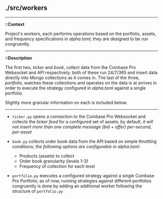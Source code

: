 ## ./src/workers

---

**::Context**

Project's workers, each performs operations based on the portfolio, assets, and frequency specifications in *alpha.toml*; they are designed to be run congruently.

---

**::Description**

The first two, *ticker* and *book*, collect data from the Coinbase Pro Websocket and API respectively; both of these run 24/7/365 and insert data directly into Mongo collections as it comes in. The last of the three, *portfolio*, watches these collections and operates on the data is at arrives in order to execute the strategy configured in *alpha.toml* against a single portfolio.

Slightly more granular information on each is included below.

---

- `ticker.py` opens a connection to the Coinbase Pro Websocket and collects
  the *ticker feed* for a configured set of assets; by default, *it will not insert more than one complete message (bid + offer) per-second, per-asset*

-   `book.py` collects order book data from the API based on simple throttling conditions; *the following options are configurable
    in alpha.toml*:
    -   Products (assets) to collect
    -   Order book granularity (levels 1-3)
    -   Frequency of collection for each level
-   `portfolio.py` executes a configured strategy against a single Coinbase Pro Portfolio;
    as of now, running strategies against different portfolios congruently is done by adding an additional worker following the structure of `portfolio.py`

